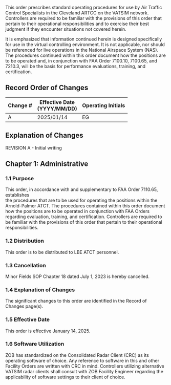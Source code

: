 This order prescribes standard operating procedures for use by Air Traffic Control Specialists in the Cleveland ARTCC on the VATSIM network. Controllers are required to be familiar with the provisions of this order that pertain to their operational responsibilities and to exercise their best judgment if they encounter situations not covered herein. 

It is emphasized that information continued herein is designed specifically for use in the virtual controlling environment. It is not applicable, nor should be referenced for live operations in the National Airspace System (NAS). The procedures continued within this order document how the positions are to be operated and, in conjunction with FAA Order 7100.10, 7100.65, and 7210.3, will be the basis for performance evaluations, training, and certification. 

## Record Order of Changes

| Change # | Effective Date <br> (YYYY/MM/DD) | Operating Initials |
| -- | -- | -- |
| A | 2025/01/14 | EG |

## Explanation of Changes

REVISION A -
Initial writing

## Chapter 1: Administrative

### 1.1 Purpose
This order, in accordance with and supplementary to FAA Order 7110.65, establishes  
the procedures that are to be used for operating the positions within the Arnold-Palmer ATCT. The procedures contained within this order document how the positions are to be operated in conjunction with FAA Orders regarding evaluation, training, and certification. Controllers are required to be familiar with the provisions of this order that pertain to their operational responsibilities.

### 1.2 Distribution
This order is to be distributed to LBE ATCT personnel.

### 1.3 Cancellation
Minor Fields SOP Chapter 18 dated July 1, 2023 is hereby cancelled.

### 1.4 Explanation of Changes
The significant changes to this order are identified in the Record of Changes page(s).

### 1.5 Effective Date
This order is effective January 14, 2025.

### 1.6 Software Utilization
ZOB has standardized on the Consolidated Radar Client (CRC) as its operating software of choice. Any reference to software in this and other Facility Orders are written with CRC in mind. Controllers utilizing alternative VATSIM radar clients shall consult with ZOB Facility Engineer regarding the applicability of software settings to their client of choice.
